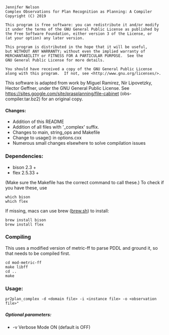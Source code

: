 

    Jennifer Nelson
    Complex Observations for Plan Recognition as Planning: A Compiler
    Copyright (C) 2019

    This program is free software: you can redistribute it and/or modify
    it under the terms of the GNU General Public License as published by
    the Free Software Foundation, either version 3 of the License, or
    (at your option) any later version.

    This program is distributed in the hope that it will be useful,
    but WITHOUT ANY WARRANTY; without even the implied warranty of
    MERCHANTABILITY or FITNESS FOR A PARTICULAR PURPOSE.  See the
    GNU General Public License for more details.

    You should have received a copy of the GNU General Public License
    along with this program.  If not, see <http://www.gnu.org/licenses/>.

This software is adapted from work by Miguel Ramirez, Nir Lipovetzky, Hector Geffner, under the GNU General Public License. See https://sites.google.com/site/prasplanning/file-cabinet (obs-compiler.tar.bz2) for an original copy.
#### Changes:
- Addition of this README
- Addition of all files with '_complex' suffix.
- Changes to main, string_ops and Makefile
- Change to usage() in options.cxx
- Numerous small changes elsewhere to solve compilation issues




### Dependencies:
- bison 2.3 +
- flex 2.5.33 +

(Make sure the Makefile has the correct command to call these.)
To check if you have these, use
```
which bison
which flex
```
If missing, macs can use brew ([brew.sh](https://brew.sh)) to install:
```
brew install bison
brew install flex
```

### Compiling
This uses a modified version of metric-ff to parse PDDL and ground it, so that needs to be compiled first.

```
cd mod-metric-ff
make libff
cd ..
make
```

### Usage:
```
pr2plan_complex -d <domain file> -i <instance file> -o <observation file>"
```
##### Optional parameters:
- -v         Verbose Mode ON (default is OFF)
